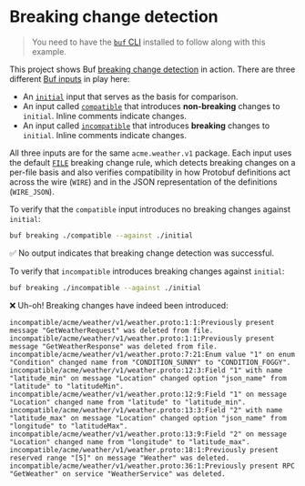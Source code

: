 # Breaking change detection

> You need to have the [`buf` CLI][install] installed to follow along with this example.

This project shows Buf [breaking change detection][breaking] in action. There are three different [Buf inputs][inputs] in play here:

* An [`initial`](./initial/acme/weather/v1/weather.proto) input that serves as the basis for comparison.
* An input called [`compatible`](./compatible/acme/weather/v1/weather.proto) that introduces **non-breaking** changes to `initial`. Inline comments indicate changes.
* An input called [`incompatible`](./incompatible/acme/weather/v1/weather.proto) that introduces **breaking** changes to `initial`. Inline comments indicate changes.

All three inputs are for the same `acme.weather.v1` package. Each input uses the default [`FILE`][file] breaking change rule, which detects breaking changes on a per-file basis and also verifies compatibility in how Protobuf definitions act across the wire (`WIRE`) and in the JSON representation of the definitions (`WIRE_JSON`).

To verify that the `compatible` input introduces no breaking changes against `initial`:

```sh
buf breaking ./compatible --against ./initial
```

✅  No output indicates that breaking change detection was successful.

To verify that `incompatible` introduces breaking changes against `initial`:

```sh
buf breaking ./incompatible --against ./initial
```

❌  Uh-oh! Breaking changes have indeed been introduced:

```
incompatible/acme/weather/v1/weather.proto:1:1:Previously present message "GetWeatherRequest" was deleted from file.
incompatible/acme/weather/v1/weather.proto:1:1:Previously present message "GetWeatherResponse" was deleted from file.
incompatible/acme/weather/v1/weather.proto:7:21:Enum value "1" on enum "Condition" changed name from "CONDITION_SUNNY" to "CONDITION_FOGGY".
incompatible/acme/weather/v1/weather.proto:12:3:Field "1" with name "latitude_min" on message "Location" changed option "json_name" from "latitude" to "latitudeMin".
incompatible/acme/weather/v1/weather.proto:12:9:Field "1" on message "Location" changed name from "latitude" to "latitude_min".
incompatible/acme/weather/v1/weather.proto:13:3:Field "2" with name "latitude_max" on message "Location" changed option "json_name" from "longitude" to "latitudeMax".
incompatible/acme/weather/v1/weather.proto:13:9:Field "2" on message "Location" changed name from "longitude" to "latitude_max".
incompatible/acme/weather/v1/weather.proto:18:1:Previously present reserved range "[5]" on message "Weather" was deleted.
incompatible/acme/weather/v1/weather.proto:36:1:Previously present RPC "GetWeather" on service "WeatherService" was deleted.
```

[breaking]: https://docs.buf.build
[file]: https://docs.buf.build/breaking/rules#categories
[inputs]: https://docs.buf.build/reference/inputs
[install]: https://docs.buf.build/installation
